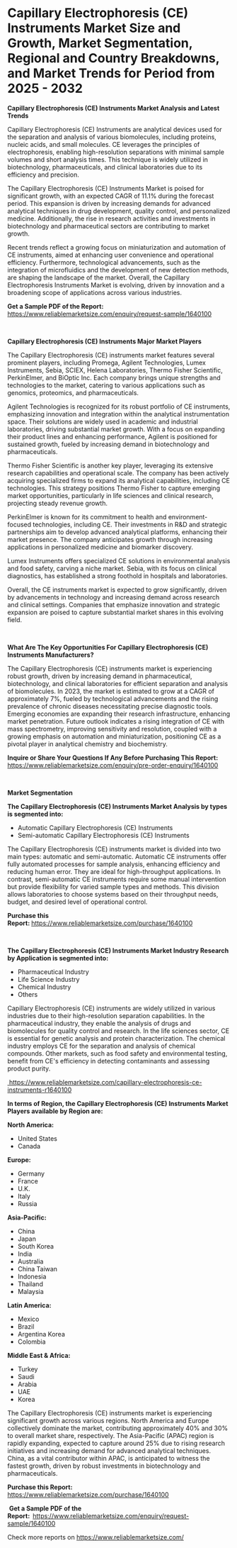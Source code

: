 <p><h1>Capillary Electrophoresis (CE) Instruments Market Size and Growth, Market Segmentation, Regional and Country Breakdowns, and Market Trends for Period from 2025 -  2032</h1></p><p><strong>Capillary Electrophoresis (CE) Instruments Market Analysis and Latest Trends</strong></p>
<p><p>Capillary Electrophoresis (CE) Instruments are analytical devices used for the separation and analysis of various biomolecules, including proteins, nucleic acids, and small molecules. CE leverages the principles of electrophoresis, enabling high-resolution separations with minimal sample volumes and short analysis times. This technique is widely utilized in biotechnology, pharmaceuticals, and clinical laboratories due to its efficiency and precision.</p><p>The Capillary Electrophoresis (CE) Instruments Market is poised for significant growth, with an expected CAGR of 11.1% during the forecast period. This expansion is driven by increasing demands for advanced analytical techniques in drug development, quality control, and personalized medicine. Additionally, the rise in research activities and investments in biotechnology and pharmaceutical sectors are contributing to market growth.</p><p>Recent trends reflect a growing focus on miniaturization and automation of CE instruments, aimed at enhancing user convenience and operational efficiency. Furthermore, technological advancements, such as the integration of microfluidics and the development of new detection methods, are shaping the landscape of the market. Overall, the Capillary Electrophoresis Instruments Market is evolving, driven by innovation and a broadening scope of applications across various industries.</p></p>
<p><strong>Get a Sample PDF of the Report:&nbsp;</strong> <a href="https://www.reliablemarketsize.com/enquiry/request-sample/1640100?utm_campaign=2479&utm_medium=2&utm_source=Github&utm_content=ia&utm_term=04032025&utm_id=capillary-electrophoresis-ce-instruments">https://www.reliablemarketsize.com/enquiry/request-sample/1640100</a></p>
<p>&nbsp;</p>
<p><strong>Capillary Electrophoresis (CE) Instruments Major Market Players</strong></p>
<p><p>The Capillary Electrophoresis (CE) instruments market features several prominent players, including Promega, Agilent Technologies, Lumex Instruments, Sebia, SCIEX, Helena Laboratories, Thermo Fisher Scientific, PerkinElmer, and BiOptic Inc. Each company brings unique strengths and technologies to the market, catering to various applications such as genomics, proteomics, and pharmaceuticals.</p><p>Agilent Technologies is recognized for its robust portfolio of CE instruments, emphasizing innovation and integration within the analytical instrumentation space. Their solutions are widely used in academic and industrial laboratories, driving substantial market growth. With a focus on expanding their product lines and enhancing performance, Agilent is positioned for sustained growth, fueled by increasing demand in biotechnology and pharmaceuticals.</p><p>Thermo Fisher Scientific is another key player, leveraging its extensive research capabilities and operational scale. The company has been actively acquiring specialized firms to expand its analytical capabilities, including CE technologies. This strategy positions Thermo Fisher to capture emerging market opportunities, particularly in life sciences and clinical research, projecting steady revenue growth.</p><p>PerkinElmer is known for its commitment to health and environment-focused technologies, including CE. Their investments in R&D and strategic partnerships aim to develop advanced analytical platforms, enhancing their market presence. The company anticipates growth through increasing applications in personalized medicine and biomarker discovery.</p><p>Lumex Instruments offers specialized CE solutions in environmental analysis and food safety, carving a niche market. Sebia, with its focus on clinical diagnostics, has established a strong foothold in hospitals and laboratories.</p><p>Overall, the CE instruments market is expected to grow significantly, driven by advancements in technology and increasing demand across research and clinical settings. Companies that emphasize innovation and strategic expansion are poised to capture substantial market shares in this evolving field.</p></p>
<p>&nbsp;</p>
<p><strong>What Are The Key Opportunities For Capillary Electrophoresis (CE) Instruments Manufacturers?</strong></p>
<p><p>The Capillary Electrophoresis (CE) instruments market is experiencing robust growth, driven by increasing demand in pharmaceutical, biotechnology, and clinical laboratories for efficient separation and analysis of biomolecules. In 2023, the market is estimated to grow at a CAGR of approximately 7%, fueled by technological advancements and the rising prevalence of chronic diseases necessitating precise diagnostic tools. Emerging economies are expanding their research infrastructure, enhancing market penetration. Future outlook indicates a rising integration of CE with mass spectrometry, improving sensitivity and resolution, coupled with a growing emphasis on automation and miniaturization, positioning CE as a pivotal player in analytical chemistry and biochemistry.</p></p>
<p><strong>Inquire or Share Your Questions If Any Before Purchasing This Report:</strong> <a href="https://www.reliablemarketsize.com/enquiry/pre-order-enquiry/1640100?utm_campaign=2479&utm_medium=2&utm_source=Github&utm_content=ia&utm_term=04032025&utm_id=capillary-electrophoresis-ce-instruments">https://www.reliablemarketsize.com/enquiry/pre-order-enquiry/1640100</a></p>
<p>&nbsp;</p>
<p><strong>Market Segmentation</strong></p>
<p><strong>The Capillary Electrophoresis (CE) Instruments Market Analysis by types is segmented into:</strong></p>
<p><ul><li>Automatic Capillary Electrophoresis (CE) Instruments</li><li>Semi-automatic Capillary Electrophoresis (CE) Instruments</li></ul></p>
<p><p>The Capillary Electrophoresis (CE) instruments market is divided into two main types: automatic and semi-automatic. Automatic CE instruments offer fully automated processes for sample analysis, enhancing efficiency and reducing human error. They are ideal for high-throughput applications. In contrast, semi-automatic CE instruments require some manual intervention but provide flexibility for varied sample types and methods. This division allows laboratories to choose systems based on their throughput needs, budget, and desired level of operational control.</p></p>
<p><strong>Purchase this Report:&nbsp;</strong><a href="https://www.reliablemarketsize.com/purchase/1640100?utm_campaign=2479&utm_medium=2&utm_source=Github&utm_content=ia&utm_term=04032025&utm_id=capillary-electrophoresis-ce-instruments">https://www.reliablemarketsize.com/purchase/1640100</a></p>
<p>&nbsp;</p>
<p><strong>The Capillary Electrophoresis (CE) Instruments Market Industry Research by Application is segmented into:</strong></p>
<p><ul><li>Pharmaceutical Industry</li><li>Life Science Industry</li><li>Chemical Industry</li><li>Others</li></ul></p>
<p><p>Capillary Electrophoresis (CE) instruments are widely utilized in various industries due to their high-resolution separation capabilities. In the pharmaceutical industry, they enable the analysis of drugs and biomolecules for quality control and research. In the life sciences sector, CE is essential for genetic analysis and protein characterization. The chemical industry employs CE for the separation and analysis of chemical compounds. Other markets, such as food safety and environmental testing, benefit from CE's efficiency in detecting contaminants and assessing product purity.</p></p>
<p><a href="https://www.reliablemarketsize.com/capillary-electrophoresis-ce-instruments-r1640100?utm_campaign=2479&utm_medium=2&utm_source=Github&utm_content=ia&utm_term=04032025&utm_id=capillary-electrophoresis-ce-instruments">&nbsp;https://www.reliablemarketsize.com/capillary-electrophoresis-ce-instruments-r1640100</a></p>
<p><strong>In terms of Region, the Capillary Electrophoresis (CE) Instruments Market Players available by Region are:</strong></p>
<p>
    <p> <strong> North America: </strong>
        <ul>
            <li>United States</li>
            <li>Canada</li>
        </ul>
        </p> 
    <p> <strong> Europe: </strong>
        <ul>
            <li>Germany</li>
            <li>France</li>
            <li>U.K.</li>
            <li>Italy</li>
            <li>Russia</li>
        </ul>
        </p> 
    <p> <strong> Asia-Pacific: </strong>
        <ul>
            <li>China</li>
            <li>Japan</li>
            <li>South Korea</li>
            <li>India</li>
            <li>Australia</li>
            <li>China Taiwan</li>
            <li>Indonesia</li>
            <li>Thailand</li>
            <li>Malaysia</li>
        </ul>
        </p> 
    <p> <strong> Latin America: </strong>
        <ul>
            <li>Mexico</li>
            <li>Brazil</li>
            <li>Argentina Korea</li>
            <li>Colombia</li>
        </ul>
        </p> 
    <p> <strong> Middle East & Africa: </strong>
        <ul>
            <li>Turkey</li>
            <li>Saudi</li>
            <li>Arabia</li>
            <li>UAE</li>
            <li>Korea</li>
        </ul>
    </p>
    </p>
<p><p>The Capillary Electrophoresis (CE) instruments market is experiencing significant growth across various regions. North America and Europe collectively dominate the market, contributing approximately 40% and 30% to overall market share, respectively. The Asia-Pacific (APAC) region is rapidly expanding, expected to capture around 25% due to rising research initiatives and increasing demand for advanced analytical techniques. China, as a vital contributor within APAC, is anticipated to witness the fastest growth, driven by robust investments in biotechnology and pharmaceuticals.</p></p>
<p><strong>Purchase this Report: </strong><a href="https://www.reliablemarketsize.com/purchase/1640100?utm_campaign=2479&utm_medium=2&utm_source=Github&utm_content=ia&utm_term=04032025&utm_id=capillary-electrophoresis-ce-instruments">https://www.reliablemarketsize.com/purchase/1640100</a></p>
<p>&nbsp;<strong>Get a Sample PDF of the Report:&nbsp;&nbsp;</strong><a href="https://www.reliablemarketsize.com/enquiry/request-sample/1640100?utm_campaign=2479&utm_medium=2&utm_source=Github&utm_content=ia&utm_term=04032025&utm_id=capillary-electrophoresis-ce-instruments">https://www.reliablemarketsize.com/enquiry/request-sample/1640100</a></p>
<p><strong></strong></p>
<p>Check more reports on <a href="https://www.reliablemarketsize.com/?utm_campaign=2479&utm_medium=2&utm_source=Github&utm_content=ia&utm_term=04032025&utm_id=capillary-electrophoresis-ce-instruments">https://www.reliablemarketsize.com/</a></p>